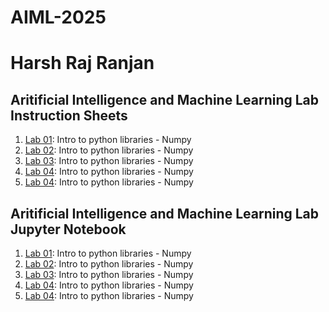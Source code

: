 # AIML-2025
# Harsh Raj Ranjan

## Aritificial Intelligence and Machine Learning Lab Instruction Sheets
1.  [Lab 01](https://github.com/2303a51105/AIML-2025/blob/main/AIML_A1.pdf):  Intro to python libraries - Numpy
2.  [Lab 02](https://github.com/2303a51105/AIML-2025/blob/main/AIML_A2.pdf):  Intro to python libraries - Numpy
3.  [Lab 03](https://github.com/2303a51105/AIML-2025/blob/main/AIML_A3.pdf):  Intro to python libraries - Numpy
4.  [Lab 04](https://github.com/2303a51105/AIML-2025/blob/main/AIML_A4.pdf):  Intro to python libraries - Numpy
5.  [Lab 04](https://github.com/2303a51105/AIML-2025/blob/main/AIML_A5.pdf):  Intro to python libraries - Numpy

## Aritificial Intelligence and Machine Learning Lab Jupyter Notebook
1.  [Lab 01](https://github.com/2303a51105/AIML-2025/blob/main/Lab-1_AIML.ipynb):  Intro to python libraries - Numpy
2.  [Lab 02](https://github.com/2303a51105/AIML-2025/blob/main/Lab-2_AIML.ipynb):  Intro to python libraries - Numpy
3.  [Lab 03](https://github.com/2303a51105/AIML-2025/blob/main/Lab-3_AIML.ipynb):  Intro to python libraries - Numpy
4.  [Lab 04](https://github.com/2303a51105/AIML-2025/blob/main/Lab-4_AIML.ipynb):  Intro to python libraries - Numpy
4.  [Lab 04]():  Intro to python libraries - Numpy
